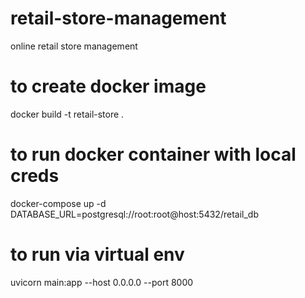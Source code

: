 # retail-store-management
online retail store management 


# to create docker image
docker build -t retail-store .

# to run docker container with local creds
docker-compose up -d DATABASE_URL=postgresql://root:root@host:5432/retail_db

# to run via virtual env
uvicorn main:app --host 0.0.0.0 --port 8000
